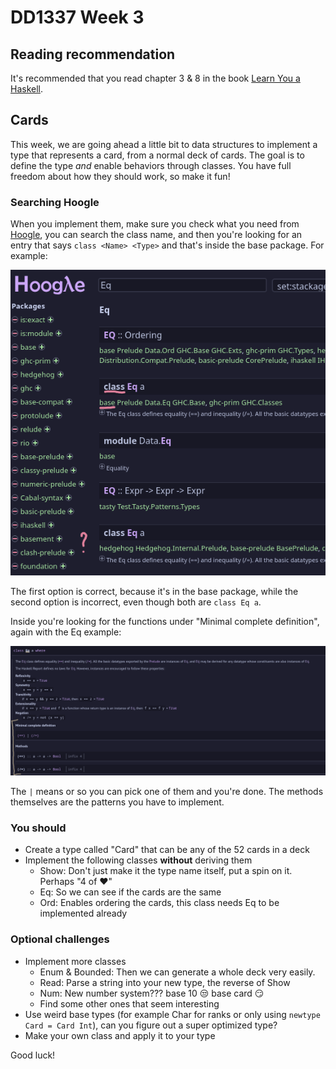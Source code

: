 # DD1337 Week 3

## Reading recommendation

It's recommended that you read chapter 3 & 8 in the book [Learn You a Haskell](https://learnyouahaskell.github.io/).

## Cards

This week, we are going ahead a little bit to data structures to implement a type that represents a card, from a normal deck of cards. The goal is to define the type *and* enable behaviors through classes. You have full freedom about how they should work, so make it fun!

### Searching Hoogle

When you implement them, make sure you check what you need from [Hoogle](https://hoogle.haskell.org/), you can search the class name, and then you're looking for an entry that says `class <Name> <Type>` and that's inside the base package. For example:

![Finding class](../images/hoogle_class.png)

The first option is correct, because it's in the base package, while the second option is incorrect, even though both are `class Eq a`.

Inside you're looking for the functions under "Minimal complete definition", again with the Eq example:

![Minimal complete definition](../images/hoogle_minimal.png)

The `|` means or so you can pick one of them and you're done. The methods themselves are the patterns you have to implement.

### You should

* Create a type called "Card" that can be any of the 52 cards in a deck
* Implement the following classes **without** deriving them
  * Show: Don't just make it the type name itself, put a spin on it. Perhaps "4 of ♥"
  * Eq: So we can see if the cards are the same
  * Ord: Enables ordering the cards, this class needs Eq to be implemented already

### Optional challenges

* Implement more classes
  * Enum & Bounded: Then we can generate a whole deck very easily.
  * Read: Parse a string into your new type, the reverse of Show
  * Num: New number system??? base 10 😒 base card 😏
  * Find some other ones that seem interesting
* Use weird base types (for example Char for ranks or only using `newtype Card = Card Int`), can you figure out a super optimized type?
* Make your own class and apply it to your type

Good luck!
